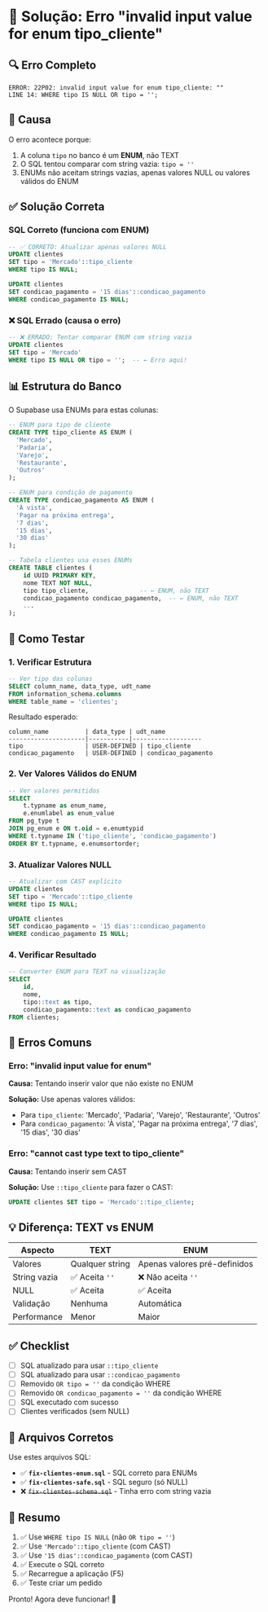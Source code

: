 # 🔧 Solução: Erro "invalid input value for enum tipo_cliente"

## 🔍 Erro Completo

```
ERROR: 22P02: invalid input value for enum tipo_cliente: ""
LINE 14: WHERE tipo IS NULL OR tipo = '';
```

## 🎯 Causa

O erro acontece porque:

1. A coluna `tipo` no banco é um **ENUM**, não TEXT
2. O SQL tentou comparar com string vazia: `tipo = ''`
3. ENUMs não aceitam strings vazias, apenas valores NULL ou valores válidos do ENUM

## ✅ Solução Correta

### SQL Correto (funciona com ENUM)

```sql
-- ✅ CORRETO: Atualizar apenas valores NULL
UPDATE clientes 
SET tipo = 'Mercado'::tipo_cliente
WHERE tipo IS NULL;

UPDATE clientes 
SET condicao_pagamento = '15 dias'::condicao_pagamento
WHERE condicao_pagamento IS NULL;
```

### ❌ SQL Errado (causa o erro)

```sql
-- ❌ ERRADO: Tentar comparar ENUM com string vazia
UPDATE clientes 
SET tipo = 'Mercado' 
WHERE tipo IS NULL OR tipo = '';  -- ← Erro aqui!
```

## 📊 Estrutura do Banco

O Supabase usa ENUMs para estas colunas:

```sql
-- ENUM para tipo de cliente
CREATE TYPE tipo_cliente AS ENUM (
  'Mercado',
  'Padaria',
  'Varejo',
  'Restaurante',
  'Outros'
);

-- ENUM para condição de pagamento
CREATE TYPE condicao_pagamento AS ENUM (
  'À vista',
  'Pagar na próxima entrega',
  '7 dias',
  '15 dias',
  '30 dias'
);

-- Tabela clientes usa esses ENUMs
CREATE TABLE clientes (
    id UUID PRIMARY KEY,
    nome TEXT NOT NULL,
    tipo tipo_cliente,              -- ← ENUM, não TEXT
    condicao_pagamento condicao_pagamento,  -- ← ENUM, não TEXT
    ...
);
```

## 🧪 Como Testar

### 1. Verificar Estrutura

```sql
-- Ver tipo das colunas
SELECT column_name, data_type, udt_name
FROM information_schema.columns
WHERE table_name = 'clientes';
```

Resultado esperado:
```
column_name          | data_type | udt_name
---------------------|-----------|-------------------
tipo                 | USER-DEFINED | tipo_cliente
condicao_pagamento   | USER-DEFINED | condicao_pagamento
```

### 2. Ver Valores Válidos do ENUM

```sql
-- Ver valores permitidos
SELECT 
    t.typname as enum_name,
    e.enumlabel as enum_value
FROM pg_type t 
JOIN pg_enum e ON t.oid = e.enumtypid  
WHERE t.typname IN ('tipo_cliente', 'condicao_pagamento')
ORDER BY t.typname, e.enumsortorder;
```

### 3. Atualizar Valores NULL

```sql
-- Atualizar com CAST explícito
UPDATE clientes 
SET tipo = 'Mercado'::tipo_cliente
WHERE tipo IS NULL;

UPDATE clientes 
SET condicao_pagamento = '15 dias'::condicao_pagamento
WHERE condicao_pagamento IS NULL;
```

### 4. Verificar Resultado

```sql
-- Converter ENUM para TEXT na visualização
SELECT 
    id, 
    nome, 
    tipo::text as tipo,
    condicao_pagamento::text as condicao_pagamento
FROM clientes;
```

## 🚨 Erros Comuns

### Erro: "invalid input value for enum"

**Causa:** Tentando inserir valor que não existe no ENUM

**Solução:** Use apenas valores válidos:
- Para `tipo_cliente`: 'Mercado', 'Padaria', 'Varejo', 'Restaurante', 'Outros'
- Para `condicao_pagamento`: 'À vista', 'Pagar na próxima entrega', '7 dias', '15 dias', '30 dias'

### Erro: "cannot cast type text to tipo_cliente"

**Causa:** Tentando inserir sem CAST

**Solução:** Use `::tipo_cliente` para fazer o CAST:
```sql
UPDATE clientes SET tipo = 'Mercado'::tipo_cliente;
```

## 💡 Diferença: TEXT vs ENUM

| Aspecto | TEXT | ENUM |
|---------|------|------|
| Valores | Qualquer string | Apenas valores pré-definidos |
| String vazia | ✅ Aceita `''` | ❌ Não aceita `''` |
| NULL | ✅ Aceita | ✅ Aceita |
| Validação | Nenhuma | Automática |
| Performance | Menor | Maior |

## ✅ Checklist

- [ ] SQL atualizado para usar `::tipo_cliente`
- [ ] SQL atualizado para usar `::condicao_pagamento`
- [ ] Removido `OR tipo = ''` da condição WHERE
- [ ] Removido `OR condicao_pagamento = ''` da condição WHERE
- [ ] SQL executado com sucesso
- [ ] Clientes verificados (sem NULL)

## 📝 Arquivos Corretos

Use estes arquivos SQL:

- ✅ **`fix-clientes-enum.sql`** - SQL correto para ENUMs
- ✅ **`fix-clientes-safe.sql`** - SQL seguro (só NULL)
- ❌ ~~`fix-clientes-schema.sql`~~ - Tinha erro com string vazia

## 🎯 Resumo

1. ✅ Use `WHERE tipo IS NULL` (não `OR tipo = ''`)
2. ✅ Use `'Mercado'::tipo_cliente` (com CAST)
3. ✅ Use `'15 dias'::condicao_pagamento` (com CAST)
4. ✅ Execute o SQL correto
5. ✅ Recarregue a aplicação (F5)
6. ✅ Teste criar um pedido

Pronto! Agora deve funcionar! 🎉
